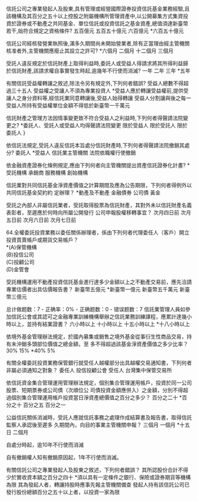 信託公司之專業發起人及股東,具有管理或經營國際證券投資信託基金業務經驗,且該機構及其百分之五十以上控股之附屬機構所管理資產中,以公開募集方式集資投資於證券或不動產之共同基金、單位信託或投資信託之基金資產,總值須達新臺幣若干,始符合規定之資格條件?
五百億元
五百五十億元
六百億元
*六百五十億元

信託公司經核發營業執照後,滿多久期間尚未開始營業者,除有正當理由經主管機關核准者外,主管機關應廢止其設立之許可?
*六個月
二個月
十二個月
三個月

受託人違反規定於信託財產上取得利益時,委託人或受益人得請求將其所得利益歸於信託財產,該請求權自事實發生時起,逾幾年不行使而消滅?
一年
二年
三年
*五年

有關信託受益權轉讓之敘述,除法令另有規定外,下列何者錯誤?
受益人總數不得超過三十五人
受益權之受讓人不須為專業投資人
*受益人應於轉讓受益權前,提供受讓人之身分資料等,經信託業同意轉讓後,受益人始得轉讓
受益人分割讓與後之每一受益人所持有受益權單位金額不得低於新臺幣一千萬元

信託財產之管理方法因情事變更致不符合受益人之利益時,下列何者得聲請法院變更之?
*委託人、受託人或受益人均得聲請法院變更
限於受益人
限於受託人
限於委託人
}

依信託法規定,受託人違反信託本旨處分信託財產時,下列何者得聲請法院撤銷其處分?
委託人
*受益人
信託業主管機關
法院依職權行使撤銷

依金融資產證券化條例規定,應由下列何者向主管機關提出資產信託證券化計畫?
*受託機構
承銷商
服務機構
創始機構

信託業對共同信託基金淨資產價值之計算期間及應為公告期限，下列何者得例外以共同信託基金契約約 定辦理？
*動產及不動產
金融債券
公司債
黃金

受託之內部人非屬信託業者，受託取得股票為信託財產，其對外未以信託財產名義表彰者，至遲應於何時向所屬公開發行 公司申報股權移轉事宜？
次月四日前
次月五日前
次月六日前
次月七日前

64.全權委託投資業務以委任關係辦理者，係由下列何者代理委任人（客戶）開立投資買賣帳戶或期貨交易帳戶？  
*(A)保管機構  
(B)投信公司  
(C)投顧公司  
(D)金管會

受託機構運用不動產投資信託基金進行達多少金額以上之不動產交易前，應先洽請專業估價者出具估價報告書？
新臺幣五億元
*新臺幣一億元
新臺幣五千萬元
新臺幣三億元


总计做题数：7 - 正确率：0% - 正确题数：0 - 错误题数：7
信託業管理人員如參加信託公會或其認可之金融專業訓練機構舉辦之信託業務訓練課程，應累計達幾小 時以上，並持有結業證書？
六小時以上
十小時以上
十五小時以上
*十八小時以上

依境外基金管理辦法規定，於國內募集或銷售之境外基金從事衍生性商品交易，持有未沖銷多頭部位價值之總金額，至 多不得超過該基金淨資產價值之多少比率？
30%
15%
*40%
5%

有關全權委託投資業務保管銀行就受任人越權部分出具越權交易通知書，下列何者非屬必須通知之對象？
委任人
投信投顧公會
受任人
台灣集中保管交易所

依信託資金集合管理運用管理辦法規定，個別集合管理運用帳戶，投資於同一公司股票、短期票券或公司債（次順位公 司債投資金額應併入）之金額，分別不得超過個別集合管理運用帳戶投資當日淨資產總價值之百分之多少？
百分之二十
*百分之十
百分之五
百分之一

公益信託關係消滅時，受託人應就信託事務之處理作成結算書及報告書，取得信託監察人承認後至遲多 久期間內，向目的事業主管機關申報？
三個月
一個月
*十五日
二個月

自處分時起，逾10年不行使而消滅

自有撤銷權人知有撤銷原因起，1年不行使而消滅。


有關信託公司之專業發起人及股東之敘述，下列何者錯誤？
其所認股份合計不得少於實收資本額之百分之四十
*須以具有一定條件之銀行、保險或證券期貨等機構為限
其為發起人者，轉讓持股時應事先報主管機關備查
發起人持有該信託公司已發行股份總額百分之五十以上者，以投資一家為限
